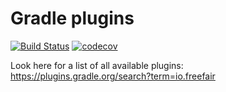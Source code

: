 # Gradle plugins

[![Build Status](https://travis-ci.org/freefair/gradle-plugins.svg?branch=master)](https://travis-ci.org/freefair/gradle-plugins)
[![codecov](https://codecov.io/gh/freefair/gradle-plugins/branch/master/graph/badge.svg)](https://codecov.io/gh/freefair/gradle-plugins)

Look here for a list of all available plugins:
https://plugins.gradle.org/search?term=io.freefair

